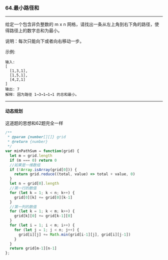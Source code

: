### 64.最小路径和

---

给定一个包含非负整数的 m x n 网格，请找出一条从左上角到右下角的路径，使得路径上的数字总和为最小。

说明：每次只能向下或者向右移动一步。

示例:
```
输入:
[
  [1,3,1],
  [1,5,1],
  [4,2,1]
]
输出: 7
解释: 因为路径 1→3→1→1→1 的总和最小。
```
---

#### 动态规划

这道题的思想和62题完全一样

``` js
/**
 * @param {number[][]} grid
 * @return {number}
 */
var minPathSum = function(grid) {
  let m = grid.length
  if (m === 0) return 0
  //如果是一维数组
  if (!Array.isArray(grid[0])) {
    return grid.reduce((total, value) => total + value, 0)
  }
  let n = grid[0].length
  //第一行的数值
  for (let k = 1; k < n; k++) {
    grid[0][k] += grid[0][k-1]
  }
  //第一列的数值
  for (let k = 1; k < m; k++) {
    grid[k][0] += grid[k-1][0]
  }
  for (let i = 1; i < m; i++) {
    for (let j = 1; j < n; j++) {
      grid[i][j] += Math.min(grid[i-1][j], grid[i][j-1])
    }
  }
  return grid[m-1][n-1]
};
```
